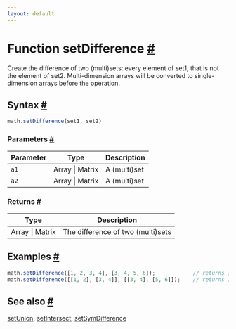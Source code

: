 ```yaml
---
layout: default
---
```


<!-- Note: This file is automatically generated from source code comments. Changes made in this file will be overridden. -->

<h1 id="function-setdifference">Function setDifference <a href="#function-setdifference" title="Permalink">#</a></h1>

Create the difference of two (multi)sets: every element of set1, that is not the element of set2.
Multi-dimension arrays will be converted to single-dimension arrays before the operation.


<h2 id="syntax">Syntax <a href="#syntax" title="Permalink">#</a></h2>

```js
math.setDifference(set1, set2)
```

<h3 id="parameters">Parameters <a href="#parameters" title="Permalink">#</a></h3>

Parameter | Type | Description
--------- | ---- | -----------
`a1` | Array &#124; Matrix | A (multi)set
`a2` | Array &#124; Matrix | A (multi)set

<h3 id="returns">Returns <a href="#returns" title="Permalink">#</a></h3>

Type | Description
---- | -----------
Array &#124; Matrix | The difference of two (multi)sets


<h2 id="examples">Examples <a href="#examples" title="Permalink">#</a></h2>

```js
math.setDifference([1, 2, 3, 4], [3, 4, 5, 6]);            // returns [1, 2]
math.setDifference([[1, 2], [3, 4]], [[3, 4], [5, 6]]);    // returns [1, 2]
```


<h2 id="see-also">See also <a href="#see-also" title="Permalink">#</a></h2>

[setUnion](setUnion.html),
[setIntersect](setIntersect.html),
[setSymDifference](setSymDifference.html)
